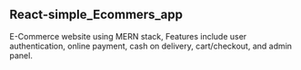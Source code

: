 ## React-simple_Ecommers_app
E-Commerce website using MERN stack, Features include  user authentication, online payment, cash on delivery,  cart/checkout, and admin panel.



